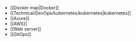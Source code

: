 - [[Docker map|Docker]]
- [[Technical/DevOps/kubernetes/kubernetes|kubernetes]]
- [[Azure]]
- [[AWS]]
- [[Web server]]
- [[GitOps]]